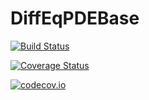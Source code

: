 # DiffEqPDEBase

[![Build Status](https://travis-ci.org/ChrisRackauckas/DiffEqPDEBase.jl.svg?branch=master)](https://travis-ci.org/ChrisRackauckas/DiffEqPDEBase.jl)

[![Coverage Status](https://coveralls.io/repos/ChrisRackauckas/DiffEqPDEBase.jl/badge.svg?branch=master&service=github)](https://coveralls.io/github/ChrisRackauckas/DiffEqPDEBase.jl?branch=master)

[![codecov.io](http://codecov.io/github/ChrisRackauckas/DiffEqPDEBase.jl/coverage.svg?branch=master)](http://codecov.io/github/ChrisRackauckas/DiffEqPDEBase.jl?branch=master)
